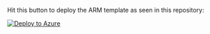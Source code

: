Hit this button to deploy the ARM template as seen in this repository:

[![Deploy to Azure](https://aka.ms/deploytoazurebutton)](https://portal.azure.com/#create/Microsoft.Template/uri/https%3A%2F%2Fraw.githubusercontent.com%2FtilanM%2Fazure-support-files%2Fmaster%2Farm%2Ftemplate.json)
